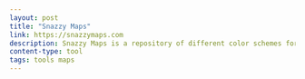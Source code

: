 ```yaml
---
layout: post
title: "Snazzy Maps"
link: https://snazzymaps.com
description: Snazzy Maps is a repository of different color schemes for Google Maps aimed towards web designers and developers.
content-type: tool
tags: tools maps
---
```

